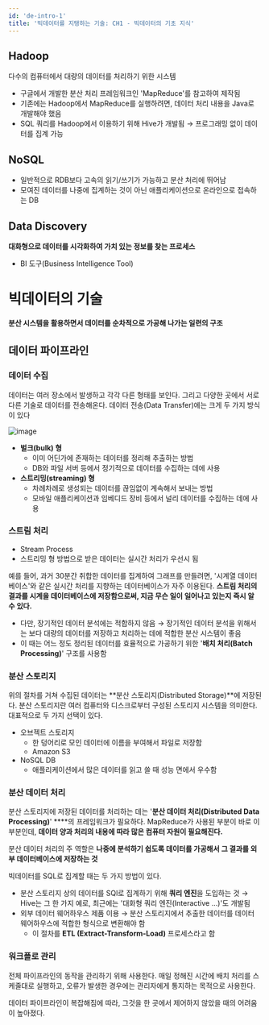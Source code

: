 ```yaml
---
id: 'de-intro-1'
title: '빅데이터를 지탱하는 기술: CH1 - 빅데이터의 기초 지식'
---
```

## Hadoop

다수의 컴퓨터에서 대량의 데이터를 처리하기 위한 시스템 

- 구글에서 개발한 분산 처리 프레임워크인 'MapReduce'를 참고하여 제작됨
- 기존에는 Hadoop에서 MapReduce를 실행하려면, 데이터 처리 내용을 Java로 개발해야 했음
- SQL 쿼리를 Hadoop에서 이용하기 위해 Hive가 개발됨 → 프로그래밍 없이 데이터를 집계 가능

## NoSQL

- 일반적으로 RDB보다 고속의 읽기/쓰기가 가능하고 분산 처리에 뛰어남
- 모여진 데이터를 나중에 집계하는 것이 아닌 애플리케이션으로 온라인으로 접속하는 DB

## Data Discovery

**대화형으로 데이터를 시각화하여 가치 있는 정보를 찾는 프로세스**

- BI 도구(Business Intelligence Tool)

# 빅데이터의 기술

**분산 시스템을 활용하면서 데이터를 순차적으로 가공해 나가는 일련의 구조**

## **데이터 파이프라인**

### 데이터 수집

데이터는 여러 장소에서 발생하고 각각 다른 형태를 보인다. 그리고 다양한 곳에서 서로 다른 기술로 데이터를 전송해온다. 데이터 전송(Data Transfer)에는 크게 두 가지 방식이 있다

![image](https://user-images.githubusercontent.com/16011260/134498088-68f9a027-ddff-44a3-989a-1949bd78c0cc.png)

- **벌크(bulk) 형**
    - 이미 어딘가에 존재하는 데이터를 정리해 추출하는 방법
    - DB와 파일 서버 등에서 정기적으로 데이터를 수집하는 데에 사용
- **스트리밍(streaming) 형**
    - 차례차례로 생성되는 데이터를 끊임없이 계속해서 보내는 방법
    - 모바일 애플리케이션과 임베디드 장비 등에서 널리 데이터를 수집하는 데에 사용

### 스트림 처리

- Stream Process
- 스트리밍 형 방법으로 받은 데이터는 실시간 처리가 우선시 됨

예를 들어, 과거 30분간 취합한 데이터를 집계하여 그래프를 만들려면, '시계열 데이터베이스'와 같은 실시간 처리를 지향하는 데이터베이스가 자주 이용된다. **스트림 처리의 결과를 시계을 데이터베이스에 저장함으로써, 지금 무슨 일이 일어나고 있는지 즉시 알 수 있다.**

- 다만, 장기적인 데이터 분석에는 적합하지 않음 → 장기적인 데이터 분석을 위해서는 보다 대량의 데이터를 저장하고 처리하는 데에 적합한 분산 시스템이 좋음
- 이 때는 어느 정도 정리된 데이터를 효율적으로 가공하기 위한 '**배치 처리(Batch Processing)**' 구조를 사용함

### 분산 스토리지

위의 절차를 거쳐 수집된 데이터는 **분산 스토리지(Distributed Storage)**에 저장된다. 분산 스토리지란 여러 컴퓨터와 디스크로부터 구성된 스토리지 시스템을 의미한다. 대표적으로 두 가지 선택이 있다.

- 오브젝트 스토리지
    - 한 덩어리로 모인 데이터에 이름을 부여해서 파일로 저장함
    - Amazon S3
- NoSQL DB
    - 애플리케이션에서 많은 데이터를 읽고 쓸 때 성능 면에서 우수함

### 분산 데이터 처리

분산 스토리지에 저장된 데이터를 처리하는 데는 '**분산 데이터 처리(Distributed Data Processing)**'  ****의 프레임워크가 필요하다. MapReduce가 사용된 부분이 바로 이 부분인데, **데이터 양과 처리의 내용에 따라 많은 컴퓨터 자원이 필요해진다.** 

분산 데이터 처리의 주 역할은 **나중에 분석하기 쉽도록 데이터를 가공해서 그 결과를 외부 데이터베이스에 저장하는 것**

빅데이터를 SQL로 집계할 때는 두 가지 방법이 있다.

- 분산 스토리지 상의 데이터를 SQl로 집계하기 위해 **쿼리 엔진**을 도입하는 것 → Hive는 그 한 가지 예로, 최근에는 '대화형 쿼리 엔진(Interactive ...)'도 개발됨
- 외부 데이터 웨어하우스 제품 이용 → 분산 스토리지에서 추출한 데이터를 데이터 웨어하우스에 적합한 형식으로 변환해야 함
    - 이 절차를 **ETL (Extract-Transform-Load)** 프로세스라고 함

### 워크플로 관리

전체 파이프라인의 동작을 관리하기 위해 사용한다. 매일 정해진 시간에 배치 처리를 스케줄대로 실행하고, 오류가 발생한 경우에는 관리자에게 통지하는 목적으로 사용한다.

데이터 파이프라인이 복잡해짐에 따라, 그것을 한 곳에서 제어하지 않았을 때의 어려움이 높아졌다.